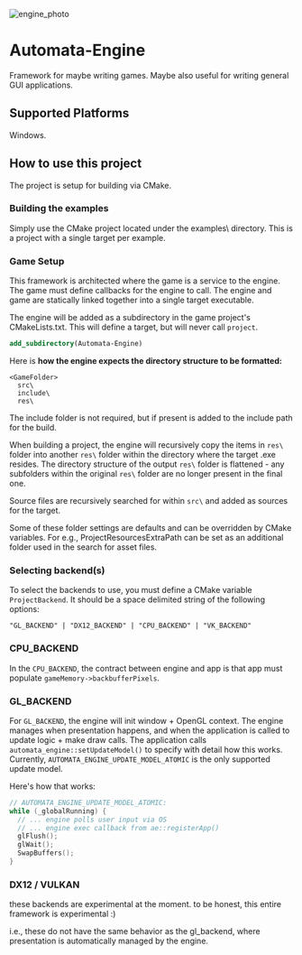 
![engine_photo](https://user-images.githubusercontent.com/38915815/193379831-2a68ecbe-ef65-4e45-9353-c633f1fc598e.png)

# Automata-Engine

Framework for maybe writing games. Maybe also useful for writing general GUI applications.

## Supported Platforms

Windows.

## How to use this project

The project is setup for building via CMake.

### Building the examples

Simply use the CMake project located under the examples\ directory. This is a project with a single target per example.

### Game Setup

This framework is architected where the game is a service to the engine. The game must define callbacks for the engine
to call. The engine and game are statically linked together into a single target executable.

The engine will be added as a subdirectory in the game project's CMakeLists.txt. This will define a target, but will never call `project`.

```CMake
add_subdirectory(Automata-Engine)
```

Here is **how the engine expects the directory structure to be formatted:**

```text
<GameFolder>
  src\
  include\
  res\
```

The include folder is not required, but if present is added to the include path for the build.

When building a project, the engine will recursively copy the items in `res\` folder into another `res\` folder within
the directory where the target .exe resides. The directory structure of the output `res\` folder is flattened - any
subfolders within the original `res\` folder are no longer present in the final one.

Source files are recursively searched for within `src\` and added as sources for the target.

Some of these folder settings are defaults and can be overridden by CMake variables. For e.g., ProjectResourcesExtraPath
can be set as an additional folder used in the search for asset files.

### Selecting backend(s)

To select the backends to use, you must define a CMake variable `ProjectBackend`. It should be a space delimited string of
the following options:

```text
"GL_BACKEND" | "DX12_BACKEND" | "CPU_BACKEND" | "VK_BACKEND"
```

### CPU_BACKEND

In the `CPU_BACKEND`, the contract between engine and app is that app must populate `gameMemory->backbufferPixels`.

### GL_BACKEND

For `GL_BACKEND`, the engine will init window + OpenGL context. The engine manages when presentation happens, and when the application is called to update logic + make draw calls. The application calls `automata_engine::setUpdateModel()` to specify with detail how this works. Currently, `AUTOMATA_ENGINE_UPDATE_MODEL_ATOMIC` is the only supported update model.

Here's how that works:

```C++
// AUTOMATA_ENGINE_UPDATE_MODEL_ATOMIC:
while (_globalRunning) {
  // ... engine polls user input via OS
  // ... engine exec callback from ae::registerApp()
  glFlush();
  glWait();
  SwapBuffers();
}
```

### DX12 / VULKAN

these backends are experimental at the moment. to be honest, this entire framework is experimental :)

i.e., these do not have the same behavior as the gl_backend, where presentation is automatically managed by the engine.
